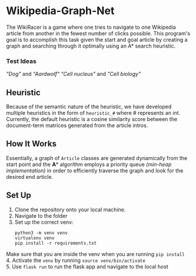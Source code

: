 # Wikipedia-Graph-Net

The WikiRacer is a game where one tries to navigate to one 
Wikipedia article from another in the fewest number of clicks 
possible. This program's goal is to accomplish this task given 
the start and goal article by creating a graph and searching 
through it optimally using an A* search heuristic.

### Test Ideas
_"Dog"_ and _"Aardwolf"_
_"Cell nucleus"_ and _"Cell biology"_

## Heuristic
Because of the semantic nature of the heuristic, we have 
developed multiple heuristics in the form of ```heuristic_#``` 
where # represents an int. Currently, the default heuristic is
a cosine similarity score between the document-term matrices 
generated from the article intros. 

## How It Works
Essentially, a graph of ```Article``` classes are generated 
dynamically from the start point and the **A*** algorithm employs
a priority queue _(min-heap implementation)_ in order to 
efficiently traverse the graph and look for the desired end 
article.

## Set Up
1. Clone the repository onto your local machine.
2. Navigate to the folder
3. Set up the correct venv:
   ```
   python3 -m venv venv
   virtualenv venv
   pip install -r requirements.txt
   ```
  Make sure that you are inside the venv when you are running ```pip install```
  <br />
4. Activate the ```venv``` by running ```source venv/bin/activate```
  <br />
5. Use ```flask run``` to run the flask app and navigate to the local host
    
